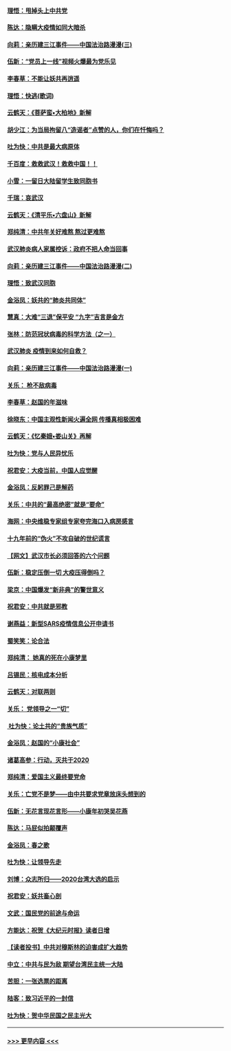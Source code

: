 #### [理悟：甩掉头上中共党](../pages/nsc993/n11838826.md?t=02030711) 
#### [陈达：隐瞒大疫情如同大暗杀](../pages/nsc993/n11838771.md?t=02030711) 
#### [向莉：亲历建三江事件——中国法治路漫漫(三)](../pages/nsc993/n11831825.md?t=02030711) 
#### [伍新：“党员上一线”视频火爆最为党乐见](../pages/nsc993/n11838200.md?t=02030711) 
#### [李春草：不能让妖共再逍遥](../pages/nsc993/n11838102.md?t=02030711) 
#### [理悟：快逃(歌词)](../pages/nsc993/n11838083.md?t=02030711) 
#### [云鹤天：《菩萨蛮▪大柏地》新解](../pages/nsc993/n11838059.md?t=02030711) 
#### [胡少江：为当局拘留八“造谣者”点赞的人，你们在忏悔吗？](../pages/nsc993/n11836801.md?t=02030711) 
#### [吐为快：中共是最大病原体](../pages/nsc993/n11836748.md?t=02030711) 
#### [千百度：救救武汉！救救中国！！](../pages/nsc993/n11836145.md?t=02030711) 
#### [小雪：一留日大陆留学生致同胞书](../pages/nsc993/n11834624.md?t=02030711) 
#### [千瑞：哀武汉](../pages/nsc993/n11833647.md?t=02030711) 
#### [云鹤天：《清平乐▪六盘山》新解](../pages/nsc993/n11833611.md?t=02030711) 
#### [郑纯清：中共年关好难熬 熬过更难熬](../pages/nsc993/n11833489.md?t=02030711) 
#### [武汉肺炎病人家属控诉：政府不把人命当回事](../pages/nsc993/n11833205.md?t=02030711) 
#### [向莉：亲历建三江事件——中国法治路漫漫(二)](../pages/nsc993/n11829102.md?t=02030711) 
#### [理悟：致武汉同胞](../pages/nsc993/n11831522.md?t=02030711) 
#### [金浴凤：妖共的“肺炎共同体”](../pages/nsc993/n11829448.md?t=02030711) 
#### [慧真：大难“三退”保平安 “九字”吉言是金方](../pages/nsc993/n11829501.md?t=02030711) 
#### [张林：防范冠状病毒的科学方法（之一）](../pages/nsc993/n11828618.md?t=02030711) 
#### [武汉肺炎 疫情到来如何自救？](../pages/nsc993/n11827632.md?t=02030711) 
#### [向莉：亲历建三江事件——中国法治路漫漫(一)](../pages/nsc993/n11827190.md?t=02030711) 
#### [关乐： 枪不敌病毒](../pages/nsc993/n11826746.md?t=02030711) 
#### [李春草：赵国的年滋味](../pages/nsc993/n11826321.md?t=02030711) 
#### [徐晓东：中国主观性新闻火遍全网 传播真相极困难](../pages/nsc993/n11826508.md?t=02030711) 
#### [云鹤天：《忆秦娥▪娄山关》再解](../pages/nsc993/n11824682.md?t=02030711) 
#### [吐为快：党与人民异忧乐](../pages/nsc993/n11824660.md?t=02030711) 
#### [祝君安：大疫当前，中国人应觉醒](../pages/nsc993/n11821946.md?t=02030711) 
#### [金浴凤：反躬罪己是解药](../pages/nsc993/n11820280.md?t=02030711) 
#### [关乐：中共的“最高绝密”就是“要命”](../pages/nsc993/n11816946.md?t=02030711) 
#### [海网：中央维稳专家组专家夸完海口入病房感言](../pages/nsc993/n11815138.md?t=02030711) 
#### [十九年前的“伪火”不攻自破的世纪谎言](../pages/nsc993/n11813238.md?t=02030711) 
#### [【网文】武汉市长必须回答的六个问题](../pages/nsc993/n11813848.md?t=02030711) 
#### [伍新：稳定压倒一切 大疫压得倒吗？](../pages/nsc993/n11812634.md?t=02030711) 
#### [梁京：中国爆发“新非典”的警世意义](../pages/nsc993/n11812554.md?t=02030711) 
#### [祝君安：中共就是邪教](../pages/nsc993/n11812431.md?t=02030711) 
#### [谢燕益：新型SARS疫情信息公开申请书](../pages/nsc993/n11808840.md?t=02030711) 
#### [蜀笑笑：论合法](../pages/nsc993/n11808064.md?t=02030711) 
#### [郑纯清： 她真的死在小康梦里](../pages/nsc993/n11806623.md?t=02030711) 
#### [吕锡民：核电成本分析](../pages/nsc993/n11806284.md?t=02030711) 
#### [云鹤天：对联两则](../pages/nsc993/n11805957.md?t=02030711) 
#### [关乐： 党领导之一“切”](../pages/nsc993/n11804505.md?t=02030711) 
#### [ 吐为快：论土共的“贵族气质”](../pages/nsc993/n11804490.md?t=02030711) 
#### [金浴凤：赵国的“小康社会”](../pages/nsc993/n11804452.md?t=02030711) 
#### [诸葛高参：行动，灭共于2020](../pages/nsc993/n11804120.md?t=02030711) 
#### [郑纯清：爱国主义最终要党命](../pages/nsc993/n11802197.md?t=02030711) 
#### [关乐：亡党不是梦——由中共要求党章放床头想到的](../pages/nsc993/n11802156.md?t=02030711) 
#### [伍新：无花言现花言形——小康年初哭吴花燕](../pages/nsc993/n11800044.md?t=02030711) 
#### [陈达：马屁似拍颠覆声](../pages/nsc993/n11800010.md?t=02030711) 
#### [金浴凤：春之歌](../pages/nsc993/n11797687.md?t=02030711) 
#### [吐为快：让领导先走](../pages/nsc993/n11797512.md?t=02030711) 
#### [刘博：众志所归——2020台湾大选的启示](../pages/nsc993/n11796878.md?t=02030711) 
#### [祝君安：妖共畜心剖](../pages/nsc993/n11794273.md?t=02030711) 
#### [文武：国民党的前途与命运](../pages/nsc993/n11794198.md?t=02030711) 
#### [方能达：祝贺《大纪元时报》读者日增](../pages/nsc993/n11793807.md?t=02030711) 
#### [【读者投书】中共对穆斯林的迫害成扩大趋势](../pages/nsc993/n11791371.md?t=02030711) 
#### [中立：中共与民为敌 期望台湾民主统一大陆](../pages/nsc993/n11790392.md?t=02030711) 
#### [苦胆：一张选票的距离](../pages/nsc993/n11788914.md?t=02030711) 
#### [陆客：致习近平的一封信](../pages/nsc993/n11788867.md?t=02030711) 
#### [吐为快：贺中华民国之民主光大](../pages/nsc993/n11788618.md?t=02030711) 

----
#### [ >>> 更早内容 <<< ](../indexes/nsc993-earlier.md)
